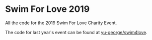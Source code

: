 # Swim For Love 2019

All the code for the 2019 Swim For Love Charity Event.

The code for last year's event can be found at [yu-george/swim4love](https://github.com/yu-george/swim4love).

